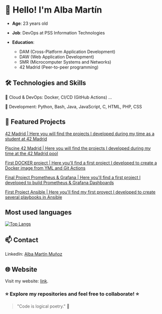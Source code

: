 # 👋 Hello! I'm Alba Martín
- **Age**: 23 years old
- **Job**: DevOps at PSS Information Technologies
- **Education**:

  - DAM (Cross-Platform Application Development)
  - DAW (Web Application Development)
  - SMR (Microcomputer Systems and Networks)
  - 42 Madrid (Peer-to-peer programming)

## 🛠️ Technologies and Skills
🔹 Cloud & DevOps: Docker, CI/CD (GitHub Actions) ...

🔹 Development: Python, Bash, Java, JavaScript, C, HTML, PHP, CSS

## 🚀 Featured Projects
[42 Madrid | Here you will find the projects I developed during my time as a student at 42 Madrid](https://github.com/albmart2/42Madrid)

[Piscine 42 Madrid | Here you will find the projects I developed during my time at the 42 Madrid pool](https://github.com/albmart2/CPiscine)

[First DOCKER project | Here you'll find a first project I developed to create a Docker image from YML and Git Actions](https://github.com/albmart2/practica-final-devops)

[Final Project Prometheus & Grafana | Here you'll find a first project I developed to build Prometheus & Grafana Dashboards](https://github.com/albmart2/practica_final_prometheus_-_grafana)

[First Project Ansible | Here you'll find my first proyect I developed to create several playbooks in Ansible](https://github.com/albmart2/practica_final_ansible)

## Most used languages

[![Top Langs](https://github-readme-stats.vercel.app/api/top-langs/?username=albmart2)](https://github.com/anuraghazra/github-readme-stats)


## 📫 Contact
LinkedIn: [Alba Martín Muñoz](https://www.linkedin.com/in/alba-mart%C3%ADn-mu%C3%B1oz-7741bb250/)

## 🌐 Website
Visit my website: [link](https://www.albamartinmunoz.com/).

### ⭐ Explore my repositories and feel free to collaborate! ⭐

> "Code is logical poetry." 🚀
